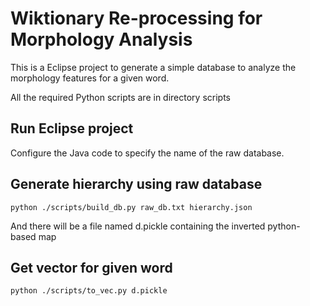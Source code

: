 # Wiktionary Re-processing for Morphology Analysis

This is a Eclipse project to generate a simple database to analyze the morphology features for a given word.

All the required Python scripts are in directory scripts

## Run Eclipse project

Configure the Java code to specify the name of the raw database.


## Generate hierarchy using raw database

```
python ./scripts/build_db.py raw_db.txt hierarchy.json
```

And there will be a file named d.pickle containing the inverted python-based map


## Get vector for given word


```
python ./scripts/to_vec.py d.pickle
```
